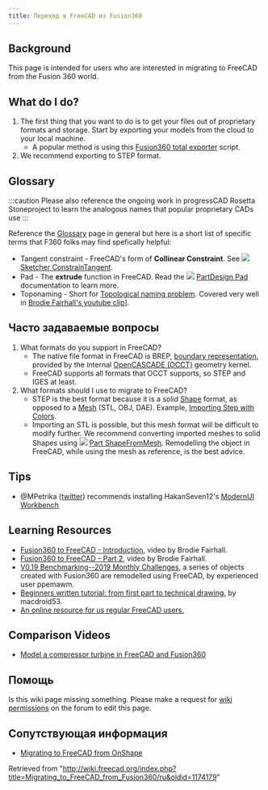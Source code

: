 ```yaml
---
title: Переход в FreeCAD из Fusion360
---
```

## Background

This page is intended for users who are interested in migrating to FreeCAD from the Fusion 360 world.

## What do I do?

1. The first thing that you want to do is to get your files out of proprietary formats and storage. Start by exporting your models from the cloud to your local machine.
   * A popular method is using this [Fusion360 total exporter](https://github.com/Jnesselr/fusion-360-total-exporter) script.
2. We recommend exporting to STEP format.

## Glossary

:::caution
Please also reference the ongoing work in progressCAD Rosetta Stoneproject to learn the analogous names that popular proprietary CADs use
:::

Reference the [Glossary](/Glossary "Glossary") page in general but here is a short list of specific terms that F360 folks may find spefically helpful:

* Tangent constraint - FreeCAD's form of **Collinear Constraint**. See ![](/images/Sketcher_ConstrainTangent.svg) [Sketcher ConstrainTangent](/Sketcher_ConstrainTangent#Between_two_lines_.28collinear.29 "Sketcher ConstrainTangent").
* Pad - The **extrude** function in FreeCAD. Read the ![](/images/PartDesign_Pad.svg) [PartDesign Pad](/PartDesign_Pad "PartDesign Pad") documentation to learn more.
* Toponaming - Short for [Topological naming problem](/Topological_naming_problem "Topological naming problem"). Covered very well in [Brodie Fairhall's youtube clip](https://www.youtube.com/watch?v=6p2vqEEmWq4)].

## Часто задаваемые вопросы

1. What formats do you support in FreeCAD?
   * The native file format in FreeCAD is BREP, [boundary representation](https://en.wikipedia.org/wiki/Boundary_representation), provided by the internal [OpenCASCADE (OCCT)](/OpenCASCADE "OpenCASCADE") geometry kernel.
   * FreeCAD supports all formats that OCCT supports, so STEP and IGES at least.
2. What formats should I use to migrate to FreeCAD?
   * STEP is the best format because it is a solid [Shape](/Shape "Shape") format, as opposed to a [Mesh](/Mesh "Mesh") (STL, OBJ, DAE). Example, [Importing Step with Colors](https://forum.freecadweb.org/viewtopic.php?f=3&t=50308).
   * Importing an STL is possible, but this mesh format will be difficult to modify further. We recommend converting imported meshes to solid Shapes using ![](/images/Part_ShapeFromMesh.svg) [Part ShapeFromMesh](/Part_ShapeFromMesh "Part ShapeFromMesh"). Remodelling the object in FreeCAD, while using the mesh as reference, is the best advice.

## Tips

* @MPetrika ([twitter](https://twitter.com/MPetrikas/status/1362051484704264198)) recommends installing HakanSeven12's [ModernUI Workbench](/ModernUI_Workbench "ModernUI Workbench")

## Learning Resources

* [Fusion360 to FreeCAD - Introduction](https://www.youtube.com/watch?v=_GxJkB23ZHM), video by Brodie Fairhall.
* [Fusion360 to FreeCAD - Part 2](https://www.youtube.com/watch?v=IESZD4QS3P8), video by Brodie Fairhall.
* [V0.19 Benchmarking--2019 Monthly Challenges](https://forum.freecadweb.org/viewtopic.php?f=36&t=50492), a series of objects created with Fusion360 are remodelled using FreeCAD, by experienced user ppemawm.
* [Beginners written tutorial: from first part to technical drawing.](https://github.com/macdroid53/LearningFreeCAD) by macdroid53.
* [An online resource for us regular FreeCAD users.](https://www.freecad.info/)

## Comparison Videos

* [Model a compressor turbine in FreeCAD and Fusion360](https://www.youtube.com/watch?v=kirDbZd0dvI&feature=youtu.be)

## Помощь

Is this wiki page missing something. Please make a request for [wiki permissions](https://forum.freecadweb.org/viewtopic.php?f=21&t=6830) on the forum to edit this page.

## Сопутствующая информация

* [Migrating to FreeCAD from OnShape](/Migrating_to_FreeCAD_from_OnShape "Migrating to FreeCAD from OnShape")

Retrieved from "<http://wiki.freecad.org/index.php?title=Migrating_to_FreeCAD_from_Fusion360/ru&oldid=1174179>"